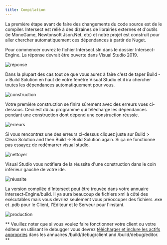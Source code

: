 ```yaml
---
title: Compilation
---
```


La première étape avant de faire des changements du code source est de le compiler. Intersect est relié à des dizaines de librairies externes et d'outils (ie MonoGame, Newtonsoft Json.Net, etc) et notre projet est construit pour aller chercher automatiquement ces dépendances à partir de Nuget.

Pour commencer ouvrez le fichier Intersect.sln dans le dossier Intersect-Engine. La réponse devrait être ouverte dans Visual Studio 2019.

![réponse](https://www.ascensiongamedev.com/resources/filehost/bb694eabb570f22d541f87d1db2fc68f.png)

Dans la plupart des cas tout ce que vous aurez à faire c'est de taper Build -> Build Solution en haut de votre fenêtre Visual Studio et il ira chercher toutes les dépendances automatiquement pour vous.

![construction](https://www.ascensiongamedev.com/resources/filehost/c1c27a3366987a9279610e40667eecf0.png)

Votre première construction se finira sûrement avec des erreurs vues ci-dessous. Ceci est dû au programme qui télécharge les dépendances pendant une construction dont dépend une construction réussie.

![erreurs](https://www.ascensiongamedev.com/resources/filehost/3ddd530d599409f7a8a69a510fa3ab70.png)

Si vous rencontrez une des erreurs ci-dessus cliquez juste sur Build > Clean Solution and then Build -> Build Solution again. Si ça ne fonctionne pas essayez de redémarrer visual studio.

![nettoyer](https://www.ascensiongamedev.com/resources/filehost/068c7b0d67e8fa94d998f8b2151f98a1.png)

Visual Studio vous notifiera de la réussite d'une construction dans le coin inférieur gauche de votre ide.

![réussite](https://www.ascensiongamedev.com/resources/filehost/cfbb467b54914238dcadcde9383f342f.png)

La version compilée d'Intersect peut être trouvée dans votre annuaire Intersect-Engine/build. Il ya aura beaucoup de fichiers xml à côté des exécutables mais vous devriez seulement vous préoccuper des fichiers .exe et .pdb pour le Client, l'Editeur et le Serveur pour l'instant.

![production](https://www.ascensiongamedev.com/resources/filehost/5c0070679608ae4d663de3bc34c4527b.png)


** Veuillez noter que si vous voulez faire fonctionner votre client ou votre éditeur en utilisant le debugger vous devrez [télécharger et inclure les actifs appropriés](https://github.com/AscensionGameDev/Intersect-Assets) dans les annuaires /build/debug/client and /build/debug/editor. **
